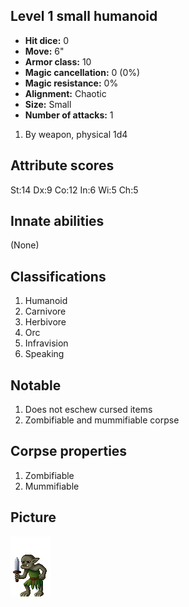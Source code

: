 ## Level 1 small humanoid
- **Hit dice:** 0
- **Move:** 6"
- **Armor class:** 10
- **Magic cancellation:** 0 (0%)
- **Magic resistance:** 0%
- **Alignment:** Chaotic
- **Size:** Small
- **Number of attacks:** 1
1. By weapon, physical 1d4
## Attribute scores
St:14 Dx:9 Co:12 In:6 Wi:5 Ch:5
## Innate abilities
(None)
## Classifications
1. Humanoid
2. Carnivore
3. Herbivore
4. Orc
5. Infravision
6. Speaking
## Notable
1. Does not eschew cursed items
2. Zombifiable and mummifiable corpse
## Corpse properties
1. Zombifiable
2. Mummifiable
## Picture
![Goblin](https://github.com/hyvanmielenpelit/GnollHackTileSet/blob/main/Monsters/goblin/goblin.png)
